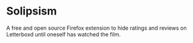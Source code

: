 # Solipsism
A free and open source Firefox extension to hide ratings and reviews on Letterboxd until oneself has watched the film. 
